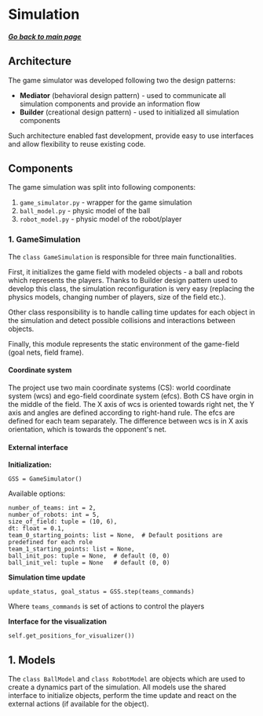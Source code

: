 # Simulation 
##### [Go back to main page](../Documentation.md)

## Architecture
The game simulator was developed following two the design patterns: 
* __Mediator__ (behavioral design pattern) - used to communicate all simulation components and provide an information flow
* __Builder__ (creational design pattern) - used to initialized all simulation components
  
Such architecture enabled fast development, provide easy to use interfaces and allow flexibility to reuse
existing code.

## Components
The game simulation was split into following components:
1. ```game_simulator.py``` - wrapper for the game simulation  
2. ```ball_model.py``` - physic model of the ball 
3. ```robot_model.py``` - physic model of the robot/player

### 1. GameSimulation
The ```class GameSimulation``` is responsible for three main functionalities. 

First, it initializes the game field with modeled objects - a ball and robots which represents the players. 
Thanks to Builder design pattern used to develop this class, the simulation reconfiguration is very easy 
(replacing the physics models, changing number of players, size of the field etc.). 

Other class responsibility is to handle calling time updates for each object in the simulation and detect possible collisions and interactions between objects. 

Finally, this module represents the static environment of the game-field (goal nets, field frame).

#### Coordinate system
The project use two main coordinate systems (CS): world coordinate system (wcs) and ego-field coordinate system (efcs). 
Both CS have orgin in the middle of the field. The X axis of wcs is oriented towards right net, the Y axis and angles are defined according to right-hand rule.
The efcs are defined for each team separately. The difference between wcs is in X axis orientation, which is towards the opponent's net.

#### External interface
__Initialization:__

```GSS = GameSimulator()```

Available options:
```
number_of_teams: int = 2, 
number_of_robots: int = 5,
size_of_field: tuple = (10, 6), 
dt: float = 0.1,
team_0_starting_points: list = None,  # Default positions are predefined for each role
team_1_starting_points: list = None,
ball_init_pos: tuple = None,  # default (0, 0)
ball_init_vel: tuple = None   # default (0, 0)
```

__Simulation time update__

```update_status, goal_status = GSS.step(teams_commands)```

Where ```teams_commands``` is set of actions to control the players

__Interface for the visualization__

```self.get_positions_for_visualizer())```

## 1. Models
The ```class BallModel``` and ```class RobotModel``` are objects which are used to create a dynamics part of the simulation. All models use the shared interface to initialize objects, 
perform the time update and react on the external actions (if available for the object).

